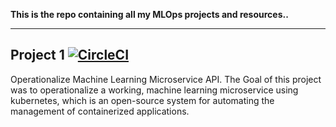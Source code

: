 **This is the repo containing all my MLOps projects and resources..**

---
## Project 1 [![CircleCI](https://dl.circleci.com/status-badge/img/gh/rayotoo/MLOps-Project/tree/main.svg?style=shield)](https://dl.circleci.com/status-badge/redirect/gh/rayotoo/MLOps-Project/tree/main)
Operationalize Machine Learning Microservice API. The Goal of this project was to operationalize a working, machine learning microservice using kubernetes, which is an open-source system for automating the management of containerized applications. 

